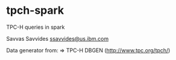 # tpch-spark
TPC-H queries in spark

Savvas Savvides
ssavvides@us.ibm.com

Data generator from:
=> TPC-H DBGEN (http://www.tpc.org/tpch/)
